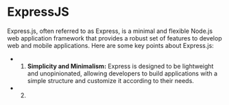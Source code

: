 # ExpressJS
Express.js, often referred to as Express, is a minimal and flexible Node.js web application framework that provides a robust set of features to develop web and mobile applications. Here are some key points about Express.js:
  - 1. <b>Simplicity and Minimalism:</b> Express is designed to be lightweight and unopinionated, allowing developers 
    to build applications with a simple structure and customize it according to their needs.
  - 2. 
